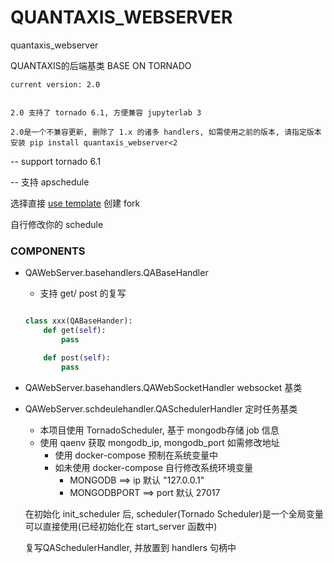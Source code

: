 # QUANTAXIS_WEBSERVER
quantaxis_webserver


QUANTAXIS的后端基类 BASE ON TORNADO

```
current version: 2.0


2.0 支持了 tornado 6.1, 方便兼容 jupyterlab 3

2.0是一个不兼容更新, 删除了 1.x 的诸多 handlers, 如需使用之前的版本, 请指定版本安装 pip install quantaxis_webserver<2
```


-- support tornado 6.1


-- 支持 apschedule



选择直接 [use template](https://github.com/yutiansut/QUANTAXIS_WEBSERVER/generate) 创建 fork

自行修改你的 schedule


### COMPONENTS


- QAWebServer.basehandlers.QABaseHandler 
    - 支持 get/ post 的复写


    ```python
    
    class xxx(QABaseHander):
        def get(self):
            pass

        def post(self):
            pass
    ```

- QAWebServer.basehandlers.QAWebSocketHandler websocket 基类


- QAWebServer.schdeulehandler.QASchedulerHandler 定时任务基类


    - 本项目使用 TornadoScheduler, 基于 mongodb存储 job 信息
    - 使用 qaenv 获取 mongodb_ip, mongodb_port 如需修改地址
        - 使用 docker-compose 预制在系统变量中
        - 如未使用 docker-compose 自行修改系统环境变量
            - MONGODB ==> ip 默认 "127.0.0.1"
            - MONGODBPORT ==> port 默认 27017



    在初始化 init_scheduler 后, scheduler(Tornado Scheduler)是一个全局变量 可以直接使用(已经初始化在 start_server 函数中)

    复写QASchedulerHandler, 并放置到 handlers 句柄中

